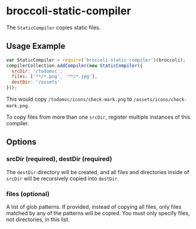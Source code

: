 # broccoli-static-compiler

The `StaticCompiler` copies static files.

## Usage Example

```js
var StaticCompiler = require('broccoli-static-compiler')(broccoli);
compilerCollection.addCompiler(new StaticCompiler({
  srcDir: '/todomvc',
  files: ['**/*.png', '**/*.jpg'],
  destDir: '/assets'
}));
```

This would copy `/todomvc/icons/check-mark.png` to
`/assets/icons/check-mark.png`.

To copy files from more than one `srcDir`, register multiple instances of this
compiler.

## Options

### srcDir (required), destDir (required)

The `destDir` directory will be created, and all files and directories inside
of `srcDir` will be recursively copied into `destDir`.

### files (optional)

A list of glob patterns. If provided, instead of copying all files, only files
matched by any of the patterns will be copied. You must only specify files,
not directories, in this list.
